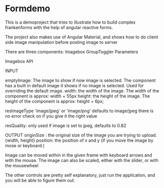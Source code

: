 # Formdemo

This is a demoproject that tries to illustrate how to build complex frankenforms with the 
help of angular reactive forms. 


The project also makes use of Angular Material, and shows how to do client side 
image manipulation before posting image to server


There are three components: 
Imagebox
GroupToggler
Parameters

Imagebox API

INPUT

emptyImage: The image to show if now image is selected. The component has a built in default image it shows if no image is selected. Used for overriding the default image. 
width: the width of the image. The width of the component is approx: width + 55px
height: the height of the image. The height of the component is approx: height + 6px; 

resImageType 'image/jpeg' or 'image/png' defaults to image/jpeg 
there is no error check on if you give it the right value

resQuality: only used if image is set to jpeg, defaults to 0.82


OUTPUT 
originSize : the original size of the image you are trying to upload. 
{width, height}
position: the position of x and y (if you move the image by mose or keyboard.)

Image can be moved within in the given frame with keyboard arrows and with the mouse. 
The image can also be scaled, either with the slider, or with 
the mousewheel

The other controls are pretty self explanatory, 
just run the application, and you will be able to figure them out. 
